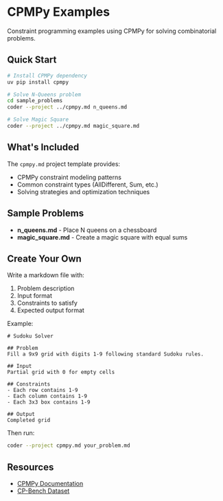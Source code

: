 # CPMPy Examples

Constraint programming examples using CPMPy for solving combinatorial problems.

## Quick Start

```bash
# Install CPMPy dependency
uv pip install cpmpy

# Solve N-Queens problem
cd sample_problems
coder --project ../cpmpy.md n_queens.md

# Solve Magic Square
coder --project ../cpmpy.md magic_square.md
```

## What's Included

The `cpmpy.md` project template provides:
- CPMPy constraint modeling patterns
- Common constraint types (AllDifferent, Sum, etc.)
- Solving strategies and optimization techniques

## Sample Problems

- **n_queens.md** - Place N queens on a chessboard
- **magic_square.md** - Create a magic square with equal sums

## Create Your Own

Write a markdown file with:
1. Problem description
2. Input format
3. Constraints to satisfy
4. Expected output format

Example:
```
# Sudoku Solver

## Problem
Fill a 9x9 grid with digits 1-9 following standard Sudoku rules.

## Input
Partial grid with 0 for empty cells

## Constraints
- Each row contains 1-9
- Each column contains 1-9
- Each 3x3 box contains 1-9

## Output
Completed grid
```

Then run:
```bash
coder --project cpmpy.md your_problem.md
```

## Resources

- [CPMPy Documentation](https://cpmpy.readthedocs.io/)
- [CP-Bench Dataset](https://zenodo.org/records/15592407)